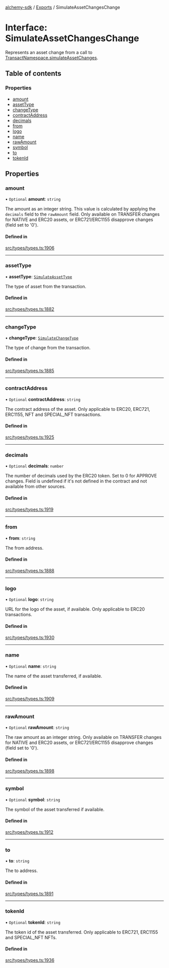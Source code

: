 [alchemy-sdk](../README.md) / [Exports](../modules.md) / SimulateAssetChangesChange

# Interface: SimulateAssetChangesChange

Represents an asset change from a call to
[TransactNamespace.simulateAssetChanges](../classes/TransactNamespace.md#simulateassetchanges).

## Table of contents

### Properties

- [amount](SimulateAssetChangesChange.md#amount)
- [assetType](SimulateAssetChangesChange.md#assettype)
- [changeType](SimulateAssetChangesChange.md#changetype)
- [contractAddress](SimulateAssetChangesChange.md#contractaddress)
- [decimals](SimulateAssetChangesChange.md#decimals)
- [from](SimulateAssetChangesChange.md#from)
- [logo](SimulateAssetChangesChange.md#logo)
- [name](SimulateAssetChangesChange.md#name)
- [rawAmount](SimulateAssetChangesChange.md#rawamount)
- [symbol](SimulateAssetChangesChange.md#symbol)
- [to](SimulateAssetChangesChange.md#to)
- [tokenId](SimulateAssetChangesChange.md#tokenid)

## Properties

### amount

• `Optional` **amount**: `string`

The amount as an integer string. This value is calculated by applying the
`decimals` field to the `rawAmount` field. Only available on TRANSFER
changes for NATIVE and ERC20 assets, or ERC721/ERC1155 disapprove changes
(field set to '0').

#### Defined in

[src/types/types.ts:1906](https://github.com/alchemyplatform/alchemy-sdk-js/blob/c9dbbf0/src/types/types.ts#L1906)

___

### assetType

• **assetType**: [`SimulateAssetType`](../enums/SimulateAssetType.md)

The type of asset from the transaction.

#### Defined in

[src/types/types.ts:1882](https://github.com/alchemyplatform/alchemy-sdk-js/blob/c9dbbf0/src/types/types.ts#L1882)

___

### changeType

• **changeType**: [`SimulateChangeType`](../enums/SimulateChangeType.md)

The type of change from the transaction.

#### Defined in

[src/types/types.ts:1885](https://github.com/alchemyplatform/alchemy-sdk-js/blob/c9dbbf0/src/types/types.ts#L1885)

___

### contractAddress

• `Optional` **contractAddress**: `string`

The contract address of the asset. Only applicable to ERC20, ERC721,
ERC1155, NFT and SPECIAL_NFT transactions.

#### Defined in

[src/types/types.ts:1925](https://github.com/alchemyplatform/alchemy-sdk-js/blob/c9dbbf0/src/types/types.ts#L1925)

___

### decimals

• `Optional` **decimals**: `number`

The number of decimals used by the ERC20 token. Set to 0 for APPROVE
changes. Field is undefined if it's not defined in the contract and not
available from other sources.

#### Defined in

[src/types/types.ts:1919](https://github.com/alchemyplatform/alchemy-sdk-js/blob/c9dbbf0/src/types/types.ts#L1919)

___

### from

• **from**: `string`

The from address.

#### Defined in

[src/types/types.ts:1888](https://github.com/alchemyplatform/alchemy-sdk-js/blob/c9dbbf0/src/types/types.ts#L1888)

___

### logo

• `Optional` **logo**: `string`

URL for the logo of the asset, if available. Only applicable to ERC20 transactions.

#### Defined in

[src/types/types.ts:1930](https://github.com/alchemyplatform/alchemy-sdk-js/blob/c9dbbf0/src/types/types.ts#L1930)

___

### name

• `Optional` **name**: `string`

The name of the asset transferred, if available.

#### Defined in

[src/types/types.ts:1909](https://github.com/alchemyplatform/alchemy-sdk-js/blob/c9dbbf0/src/types/types.ts#L1909)

___

### rawAmount

• `Optional` **rawAmount**: `string`

The raw amount as an integer string. Only available on TRANSFER changes for
NATIVE and ERC20 assets, or ERC721/ERC1155 disapprove changes (field set to
'0').

#### Defined in

[src/types/types.ts:1898](https://github.com/alchemyplatform/alchemy-sdk-js/blob/c9dbbf0/src/types/types.ts#L1898)

___

### symbol

• `Optional` **symbol**: `string`

The symbol of the asset transferred if available.

#### Defined in

[src/types/types.ts:1912](https://github.com/alchemyplatform/alchemy-sdk-js/blob/c9dbbf0/src/types/types.ts#L1912)

___

### to

• **to**: `string`

The to address.

#### Defined in

[src/types/types.ts:1891](https://github.com/alchemyplatform/alchemy-sdk-js/blob/c9dbbf0/src/types/types.ts#L1891)

___

### tokenId

• `Optional` **tokenId**: `string`

The token id of the asset transferred. Only applicable to ERC721,
ERC1155 and SPECIAL_NFT NFTs.

#### Defined in

[src/types/types.ts:1936](https://github.com/alchemyplatform/alchemy-sdk-js/blob/c9dbbf0/src/types/types.ts#L1936)
